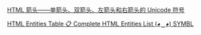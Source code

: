 [HTML 箭头——单箭头、双箭头、左箭头和右箭头的 Unicode 符号](https://www.freecodecamp.org/chinese/news/html-arrow-symbol-unicode-for-single-and-double-arrows-left-and-right-arrows/)

[HTML Entities Table 📋 Complete HTML Entities List (◕‿◕) SYMBL](https://symbl.cc/en/html-entities/)

